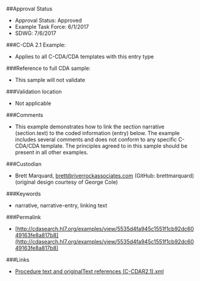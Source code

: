 ##Approval Status 

* Approval Status: Approved
* Example Task Force: 6/1/2017
* SDWG: 7/6/2017

###C-CDA 2.1 Example: 
* Applies to all C-CDA/CDA templates with this entry type

###Reference to full CDA sample:
* This sample will not validate

###Validation location
* Not applicable

###Comments
* This example demonstrates how to link the section narrative (section.text) to the coded information (entry) below. The example includes several comments and does not conform to any specific C-CDA/CDA template. The principles agreed to in this sample should be present in all other examples. 

###Custodian
* Brett Marquard, brett@riverrockassociates.com (GitHub: brettmarquard) (original design courtesy of George Cole)

###Keywords

* narrative, narrative-entry, linking text





###Permalink 

* [http://cdasearch.hl7.org/examples/view/5535d4fa945c1551f1cb92dc6049163fe8a817b8](http://cdasearch.hl7.org/examples/view/5535d4fa945c1551f1cb92dc6049163fe8a817b8)

###Links 

* [Procedure text and originalText references (C-CDAR2.1).xml](https://github.com/HL7/C-CDA-Examples/tree/master/General/Narrative%20Reference%20-%20Procedure/Procedure%20text%20and%20originalText%20references%20%28C-CDAR2.1%29.xml)
